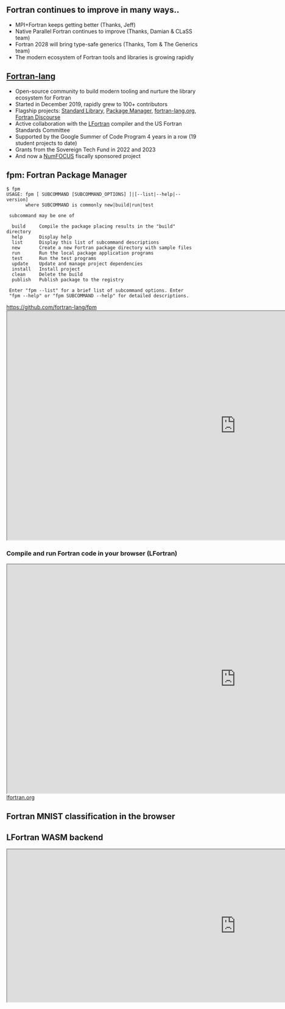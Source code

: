 <section>

## Fortran continues to improve in many ways..

* MPI+Fortran keeps getting better (Thanks, Jeff)
* Native Parallel Fortran continues to improve (Thanks, Damian & CLaSS team)
* Fortran 2028 will bring type-safe generics (Thanks, Tom & The Generics team)
* The modern ecosystem of Fortran tools and libraries is growing rapidly
</section>

<section>

## [Fortran-lang](https://github.com/fortran-lang)

* Open-source community to build modern tooling and nurture the library ecosystem for Fortran
* Started in December 2019, rapidly grew to 100+ contributors 
* Flagship projects: [Standard Library](https://github.com/fortran-lang/stdlib), [Package Manager](https://github.com/fortran-lang/fpm), [fortran-lang.org](https://fortran-lang.org), [Fortran Discourse](https://fortran-lang.discourse.group)
* Active collaboration with the [LFortran](https://lfortran.org) compiler
  and the US Fortran Standards Committee
* Supported by the Google Summer of Code Program 4 years in a row (19 student projects to date)
* Grants from the Sovereign Tech Fund in 2022 and 2023
* And now a [NumFOCUS](https://numfocus.org) fiscally sponsored project

</section>


<section>

## fpm: Fortran Package Manager

```shell
$ fpm
USAGE: fpm [ SUBCOMMAND [SUBCOMMAND_OPTIONS] ]|[--list|--help|--version]
       where SUBCOMMAND is commonly new|build|run|test

 subcommand may be one of

  build     Compile the package placing results in the "build" directory
  help      Display help
  list      Display this list of subcommand descriptions
  new       Create a new Fortran package directory with sample files
  run       Run the local package application programs
  test      Run the test programs
  update    Update and manage project dependencies
  install   Install project
  clean     Delete the build
  publish   Publish package to the registry

 Enter "fpm --list" for a brief list of subcommand options. Enter
 "fpm --help" or "fpm SUBCOMMAND --help" for detailed descriptions.
```

<div class="reference"><a href="https://github.com/fortran-lang/fpm">https://github.com/fortran-lang/fpm</a></div>
</section>

<section>

<iframe src='https://lfortran.org' style='height:600px; width:1200px'></iframe>
</section>


<section>

### Compile and run Fortran code in your browser (LFortran)

<iframe src='https://dev.lfortran.org' style='height:600px; width:1200px'></iframe>

<div class="reference"><a href="https://lfortran.org">lfortran.org</a></div>
</section>


<section>

## Fortran MNIST classification in the browser
## LFortran WASM backend

<iframe src='https://lfortran.github.io/mnist-classifier-blas-wasm/' style='height:400px; width:1200px'></iframe>
</section>